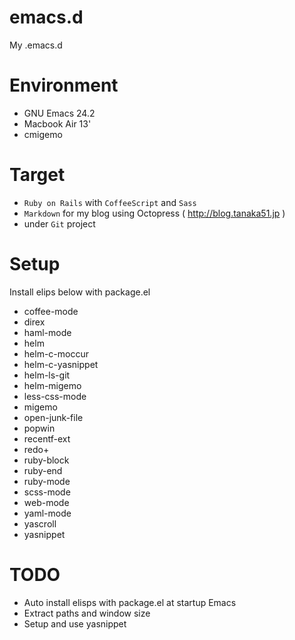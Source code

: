 # emacs.d

My .emacs.d


# Environment

* GNU Emacs 24.2
* Macbook Air 13'
* cmigemo


# Target

* `Ruby on Rails` with `CoffeeScript` and `Sass`
* `Markdown` for my blog using Octopress ( http://blog.tanaka51.jp )
* under `Git` project


# Setup

Install elips below with package.el

* coffee-mode
* direx
* haml-mode
* helm
* helm-c-moccur
* helm-c-yasnippet
* helm-ls-git
* helm-migemo
* less-css-mode
* migemo
* open-junk-file
* popwin
* recentf-ext
* redo+
* ruby-block
* ruby-end
* ruby-mode
* scss-mode
* web-mode
* yaml-mode
* yascroll
* yasnippet

# TODO

* Auto install elisps with package.el at startup Emacs
* Extract paths and window size
* Setup and use yasnippet
